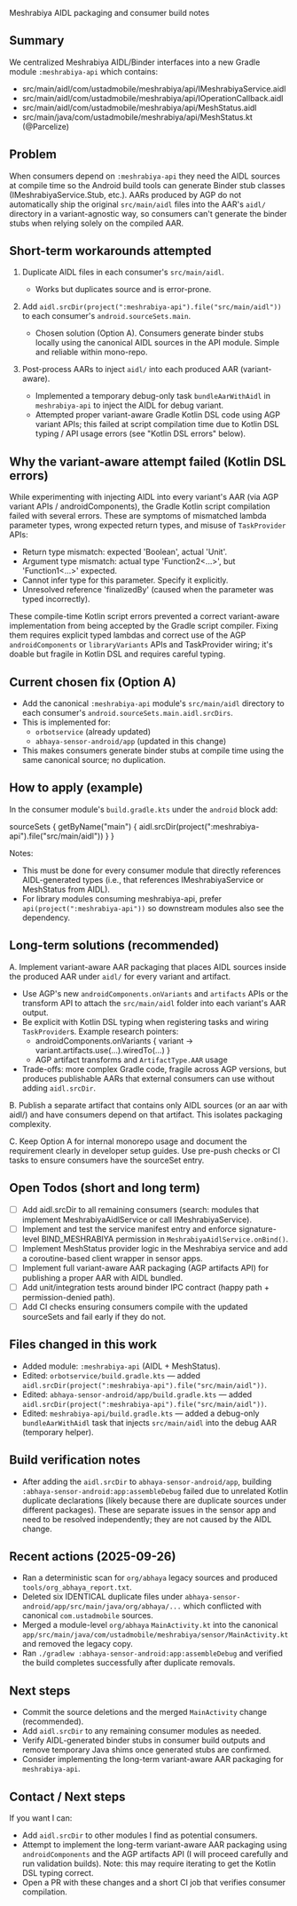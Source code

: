 Meshrabiya AIDL packaging and consumer build notes

Summary
-------
We centralized Meshrabiya AIDL/Binder interfaces into a new Gradle module `:meshrabiya-api` which contains:
- src/main/aidl/com/ustadmobile/meshrabiya/api/IMeshrabiyaService.aidl
- src/main/aidl/com/ustadmobile/meshrabiya/api/IOperationCallback.aidl
- src/main/aidl/com/ustadmobile/meshrabiya/api/MeshStatus.aidl
- src/main/java/com/ustadmobile/meshrabiya/api/MeshStatus.kt (@Parcelize)

Problem
-------
When consumers depend on `:meshrabiya-api` they need the AIDL sources at compile time so the Android build tools can generate Binder stub classes (IMeshrabiyaService.Stub, etc.). AARs produced by AGP do not automatically ship the original `src/main/aidl` files into the AAR's `aidl/` directory in a variant-agnostic way, so consumers can't generate the binder stubs when relying solely on the compiled AAR.

Short-term workarounds attempted
-------------------------------
1) Duplicate AIDL files in each consumer's `src/main/aidl`.
   - Works but duplicates source and is error-prone.

2) Add `aidl.srcDir(project(":meshrabiya-api").file("src/main/aidl"))` to each consumer's `android.sourceSets.main`.
   - Chosen solution (Option A). Consumers generate binder stubs locally using the canonical AIDL sources in the API module. Simple and reliable within mono-repo.

3) Post-process AARs to inject `aidl/` into each produced AAR (variant-aware).
   - Implemented a temporary debug-only task `bundleAarWithAidl` in `meshrabiya-api` to inject the AIDL for debug variant.
   - Attempted proper variant-aware Gradle Kotlin DSL code using AGP variant APIs; this failed at script compilation time due to Kotlin DSL typing / API usage errors (see "Kotlin DSL errors" below).

Why the variant-aware attempt failed (Kotlin DSL errors)
-----------------------------------------------------
While experimenting with injecting AIDL into every variant's AAR (via AGP variant APIs / androidComponents), the Gradle Kotlin script compilation failed with several errors. These are symptoms of mismatched lambda parameter types, wrong expected return types, and misuse of `TaskProvider` APIs:
- Return type mismatch: expected 'Boolean', actual 'Unit'.
- Argument type mismatch: actual type 'Function2<...>', but 'Function1<...>' expected.
- Cannot infer type for this parameter. Specify it explicitly.
- Unresolved reference 'finalizedBy' (caused when the parameter was typed incorrectly).

These compile-time Kotlin script errors prevented a correct variant-aware implementation from being accepted by the Gradle script compiler. Fixing them requires explicit typed lambdas and correct use of the AGP `androidComponents` or `libraryVariants` APIs and TaskProvider wiring; it's doable but fragile in Kotlin DSL and requires careful typing.

Current chosen fix (Option A)
----------------------------
- Add the canonical `:meshrabiya-api` module's `src/main/aidl` directory to each consumer's `android.sourceSets.main.aidl.srcDirs`.
- This is implemented for:
  - `orbotservice` (already updated)
  - `abhaya-sensor-android/app` (updated in this change)
- This makes consumers generate binder stubs at compile time using the same canonical source; no duplication.

How to apply (example)
-----------------------
In the consumer module's `build.gradle.kts` under the `android` block add:

sourceSets {
    getByName("main") {
        aidl.srcDir(project(":meshrabiya-api").file("src/main/aidl"))
    }
}

Notes:
- This must be done for every consumer module that directly references AIDL-generated types (i.e., that references IMeshrabiyaService or MeshStatus from AIDL).
- For library modules consuming meshrabiya-api, prefer `api(project(":meshrabiya-api"))` so downstream modules also see the dependency.

Long-term solutions (recommended)
---------------------------------
A. Implement variant-aware AAR packaging that places AIDL sources inside the produced AAR under `aidl/` for every variant and artifact.
   - Use AGP's new `androidComponents.onVariants` and `artifacts` APIs or the transform API to attach the `src/main/aidl` folder into each variant's AAR output.
   - Be explicit with Kotlin DSL typing when registering tasks and wiring `TaskProvider`s. Example research pointers:
     - androidComponents.onVariants { variant -> variant.artifacts.use(...).wiredTo(...) }
     - AGP artifact transforms and `ArtifactType.AAR` usage
   - Trade-offs: more complex Gradle code, fragile across AGP versions, but produces publishable AARs that external consumers can use without adding `aidl.srcDir`.

B. Publish a separate artifact that contains only AIDL sources (or an aar with aidl/) and have consumers depend on that artifact. This isolates packaging complexity.

C. Keep Option A for internal monorepo usage and document the requirement clearly in developer setup guides. Use pre-push checks or CI tasks to ensure consumers have the sourceSet entry.

Open Todos (short and long term)
--------------------------------
- [ ] Add aidl.srcDir to all remaining consumers (search: modules that implement MeshrabiyaAidlService or call IMeshrabiyaService).
- [ ] Implement and test the service manifest entry and enforce signature-level BIND_MESHRABIYA permission in `MeshrabiyaAidlService.onBind()`.
- [ ] Implement MeshStatus provider logic in the Meshrabiya service and add a coroutine-based client wrapper in sensor apps.
- [ ] Implement full variant-aware AAR packaging (AGP artifacts API) for publishing a proper AAR with AIDL bundled.
- [ ] Add unit/integration tests around binder IPC contract (happy path + permission-denied path).
- [ ] Add CI checks ensuring consumers compile with the updated sourceSets and fail early if they do not.

Files changed in this work
-------------------------
- Added module: `:meshrabiya-api` (AIDL + MeshStatus).
- Edited: `orbotservice/build.gradle.kts` — added `aidl.srcDir(project(":meshrabiya-api").file("src/main/aidl"))`.
- Edited: `abhaya-sensor-android/app/build.gradle.kts` — added `aidl.srcDir(project(":meshrabiya-api").file("src/main/aidl"))`.
- Edited: `meshrabiya-api/build.gradle.kts` — added a debug-only `bundleAarWithAidl` task that injects `src/main/aidl` into the debug AAR (temporary helper).

Build verification notes
------------------------
- After adding the `aidl.srcDir` to `abhaya-sensor-android/app`, building `:abhaya-sensor-android:app:assembleDebug` failed due to unrelated Kotlin duplicate declarations (likely because there are duplicate sources under different packages). These are separate issues in the sensor app and need to be resolved independently; they are not caused by the AIDL change.

Recent actions (2025-09-26)
--------------------------
- Ran a deterministic scan for `org/abhaya` legacy sources and produced `tools/org_abhaya_report.txt`.
- Deleted six IDENTICAL duplicate files under `abhaya-sensor-android/app/src/main/java/org/abhaya/...` which conflicted with canonical `com.ustadmobile` sources.
- Merged a module-level `org/abhaya` `MainActivity.kt` into the canonical `app/src/main/java/com/ustadmobile/meshrabiya/sensor/MainActivity.kt` and removed the legacy copy.
- Ran `./gradlew :abhaya-sensor-android:app:assembleDebug` and verified the build completes successfully after duplicate removals.

Next steps
----------
- Commit the source deletions and the merged `MainActivity` change (recommended).
- Add `aidl.srcDir` to any remaining consumer modules as needed.
- Verify AIDL-generated binder stubs in consumer build outputs and remove temporary Java shims once generated stubs are confirmed.
- Consider implementing the long-term variant-aware AAR packaging for `meshrabiya-api`.

Contact / Next steps
--------------------
If you want I can:
- Add `aidl.srcDir` to other modules I find as potential consumers.
- Attempt to implement the long-term variant-aware AAR packaging using `androidComponents` and the AGP artifacts API (I will proceed carefully and run validation builds). Note: this may require iterating to get the Kotlin DSL typing correct.
- Open a PR with these changes and a short CI job that verifies consumer compilation.
